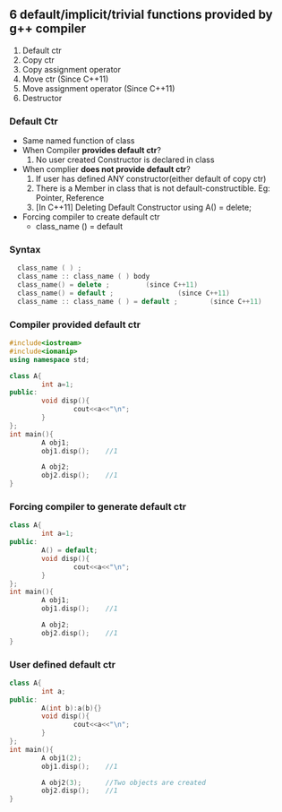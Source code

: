 ## 6 default/implicit/trivial functions provided by g++ compiler
1. Default ctr
2. Copy ctr
3. Copy assignment operator
4. Move ctr (Since C++11)
5. Move assignment operator (Since C++11)
6. Destructor

### Default Ctr
- Same named function of class
- When Compiler **provides default ctr**?
  1. No user created Constructor is declared in class
- When complier **does not provide default ctr**?
  1. If user has  defined ANY constructor(either default of copy ctr)
  2. There is a Member in class that is not default-constructible. Eg: Pointer, Reference    
  3. [In C++11] Deleting Default Constructor using A() = delete;
- Forcing compiler to create default ctr
  - class_name () = default

### Syntax
```c++
  class_name ( ) ;
  class_name :: class_name ( ) body
  class_name() = delete ;         (since C++11)
  class_name() = default ;                (since C++11)
  class_name :: class_name ( ) = default ;        (since C++11)
```

### Compiler provided default ctr
```c++
#include<iostream>
#include<iomanip>
using namespace std;

class A{
        int a=1;
public:
        void disp(){
                cout<<a<<"\n";
        }
};
int main(){
        A obj1; 
        obj1.disp();    //1

        A obj2; 
        obj2.disp();    //1
}
```

### Forcing compiler to generate default ctr
```c++
class A{
        int a=1;
public:
        A() = default;
        void disp(){
                cout<<a<<"\n";
        }
};
int main(){
        A obj1;
        obj1.disp();    //1

        A obj2;
        obj2.disp();    //1
}
```

### User defined default ctr
```c++
class A{
        int a;
public:
        A(int b):a(b){}
        void disp(){
                cout<<a<<"\n";
        }
};
int main(){
        A obj1(2);
        obj1.disp();    //1

        A obj2(3);      //Two objects are created
        obj2.disp();    //1
}
```
